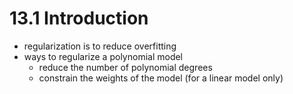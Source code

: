 # 13.1 Introduction

- regularization is to reduce overfitting
- ways to regularize a polynomial model
  - reduce the number of polynomial degrees
  - constrain the weights of the model (for a linear model only)